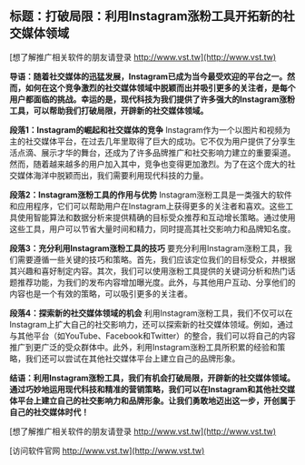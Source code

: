 ## **标题：打破局限：利用Instagram涨粉工具开拓新的社交媒体领域**

[想了解推广相关软件的朋友请登录 http://www.vst.tw](http://www.vst.tw)

**导语：随着社交媒体的迅猛发展，Instagram已成为当今最受欢迎的平台之一。然而，如何在这个竞争激烈的社交媒体领域中脱颖而出并吸引更多的关注者，是每个用户都面临的挑战。幸运的是，现代科技为我们提供了许多强大的Instagram涨粉工具，可以帮助我们打破局限，开辟新的社交媒体领域。**

**段落1：Instagram的崛起和社交媒体的竞争**
Instagram作为一个以图片和视频为主的社交媒体平台，在过去几年里取得了巨大的成功。它不仅为用户提供了分享生活点滴、展示才华的舞台，还成为了许多品牌推广和社交影响力建立的重要渠道。然而，随着越来越多的用户加入其中，竞争也变得更加激烈。为了在这个庞大的社交媒体海洋中脱颖而出，我们需要利用现代科技的力量。

**段落2：Instagram涨粉工具的作用与优势**
Instagram涨粉工具是一类强大的软件和应用程序，它们可以帮助用户在Instagram上获得更多的关注者和喜欢。这些工具使用智能算法和数据分析来提供精确的目标受众推荐和互动增长策略。通过使用这些工具，用户可以节省大量时间和精力，同时提高其社交影响力和品牌知名度。

**段落3：充分利用Instagram涨粉工具的技巧**
要充分利用Instagram涨粉工具，我们需要遵循一些关键的技巧和策略。首先，我们应该定位我们的目标受众，并根据其兴趣和喜好制定内容。其次，我们可以使用涨粉工具提供的关键词分析和热门话题推荐功能，为我们的发布内容增加曝光度。此外，与其他用户互动、分享他们的内容也是一个有效的策略，可以吸引更多的关注者。

**段落4：探索新的社交媒体领域的机会**
利用Instagram涨粉工具，我们不仅可以在Instagram上扩大自己的社交影响力，还可以探索新的社交媒体领域。例如，通过与其他平台（如YouTube、Facebook和Twitter）的整合，我们可以将自己的内容推广到更广泛的受众群体中。此外，利用Instagram涨粉工具所积累的经验和策略，我们还可以尝试在其他社交媒体平台上建立自己的品牌形象。

**结语：利用Instagram涨粉工具，我们有机会打破局限，开辟新的社交媒体领域。通过巧妙地运用现代科技和精准的营销策略，我们可以在Instagram和其他社交媒体平台上建立自己的社交影响力和品牌形象。让我们勇敢地迈出这一步，开创属于自己的社交媒体时代！**

[想了解推广相关软件的朋友请登录 http://www.vst.tw](http://www.vst.tw)


[访问软件官网 http://www.vst.tw](http://www.vst.tw)
